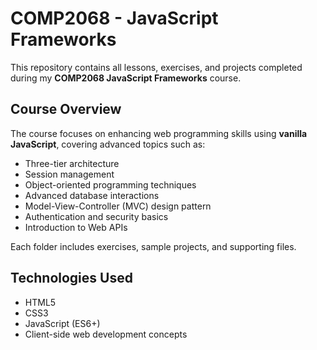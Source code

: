 # COMP2068 - JavaScript Frameworks

This repository contains all lessons, exercises, and projects completed during my **COMP2068 JavaScript Frameworks** course.

## Course Overview

The course focuses on enhancing web programming skills using **vanilla JavaScript**, covering advanced topics such as:

- Three-tier architecture  
- Session management  
- Object-oriented programming techniques  
- Advanced database interactions  
- Model-View-Controller (MVC) design pattern  
- Authentication and security basics  
- Introduction to Web APIs

Each folder includes exercises, sample projects, and supporting files.

## Technologies Used

- HTML5  
- CSS3  
- JavaScript (ES6+)  
- Client-side web development concepts  
